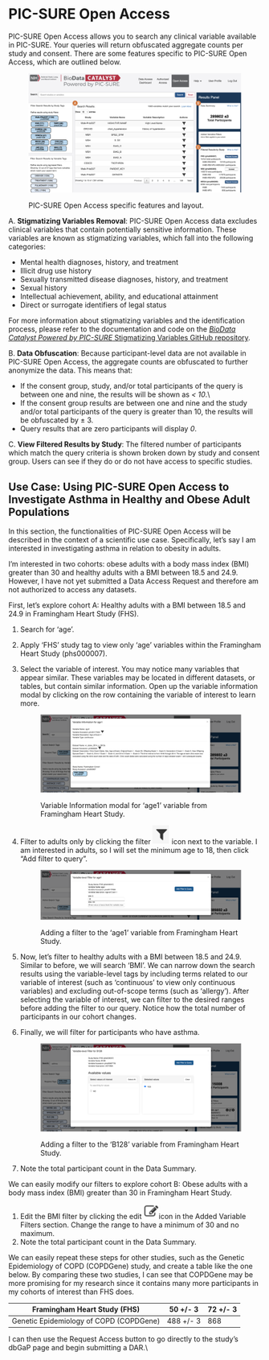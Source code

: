 # PIC-SURE Open Access

PIC-SURE Open Access allows you to search any clinical variable available in PIC-SURE. Your queries will return obfuscated aggregate counts per study and consent. There are some features specific to PIC-SURE Open Access, which are outlined below.

<figure><img src="../../../../.gitbook/assets/OpenAccess.png" alt=""><figcaption><p>PIC-SURE Open Access specific features and layout.</p></figcaption></figure>

A. **Stigmatizing Variables Removal**: PIC-SURE Open Access data excludes clinical variables that contain potentially sensitive information. These variables are known as stigmatizing variables, which fall into the following categories:

* Mental health diagnoses, history, and treatment
* Illicit drug use history
* Sexually transmitted disease diagnoses, history, and treatment
* Sexual history
* Intellectual achievement, ability, and educational attainment
* Direct or surrogate identifiers of legal status

For more information about stigmatizing variables and the identification process, please refer to the documentation and code on the [_BioData Catalyst Powered by PIC-SURE_](https://github.com/hms-dbmi/biodata_catalyst_stigmatizing_variables)[ Stigmatizing Variables GitHub repository](https://github.com/hms-dbmi/biodata_catalyst_stigmatizing_variables).

B. **Data Obfuscation**: Because participant-level data are not available in PIC-SURE Open Access, the aggregate counts are obfuscated to further anonymize the data. This means that:

* If the consent group, study, and/or total participants of the query is between one and nine, the results will be shown as _< 10_.\\
* If the consent group results are between one and nine and the study and/or total participants of the query is greater than 10, the results will be obfuscated by ± 3.
* Query results that are zero participants will display _0_.

C. **View Filtered Results by Study**: The filtered number of participants which match the query criteria is shown broken down by study and consent group. Users can see if they do or do not have access to specific studies.

## Use Case: Using PIC-SURE Open Access to Investigate Asthma in Healthy and Obese Adult Populations <a href="#id-1fg6qjugstvm" id="id-1fg6qjugstvm"></a>

In this section, the functionalities of PIC-SURE Open Access will be described in the context of a scientific use case. Specifically, let’s say I am interested in investigating asthma in relation to obesity in adults.

I’m interested in two cohorts: obese adults with a body mass index (BMI) greater than 30 and healthy adults with a BMI between 18.5 and 24.9. However, I have not yet submitted a Data Access Request and therefore am not authorized to access any datasets.

First, let’s explore cohort A: Healthy adults with a BMI between 18.5 and 24.9 in Framingham Heart Study (FHS).

1. Search for ‘age’.
2. Apply ‘FHS’ study tag to view only ‘age’ variables within the Framingham Heart Study (phs000007).
3.  Select the variable of interest. You may notice many variables that appear similar. These variables may be located in different datasets, or tables, but contain similar information. Open up the variable information modal by clicking on the row containing the variable of interest to learn more.

    <figure><img src="../../../../.gitbook/assets/age1.png" alt=""><figcaption><p>Variable Information modal for ‘age1’ variable from Framingham Heart Study.</p></figcaption></figure>
4.  Filter to adults only by clicking the filter ![](../../../../.gitbook/assets/Filter.png) icon next to the variable. I am interested in adults, so I will set the minimum age to 18, then click “Add filter to query”.

    <figure><img src="../../../../.gitbook/assets/age1-filter.png" alt=""><figcaption><p>Adding a filter to the ‘age1’ variable from Framingham Heart Study.</p></figcaption></figure>
5. Now, let’s filter to healthy adults with a BMI between 18.5 and 24.9. Similar to before, we will search ‘BMI’. We can narrow down the search results using the variable-level tags by including terms related to our variable of interest (such as ‘continuous’ to view only continuous variables) and excluding out-of-scope terms (such as ‘allergy’). After selecting the variable of interest, we can filter to the desired ranges before adding the filter to our query. Notice how the total number of participants in our cohort changes.
6.  Finally, we will filter for participants who have asthma.

    <figure><img src="../../../../.gitbook/assets/B128-filter.png" alt=""><figcaption><p>Adding a filter to the ‘B128’ variable from Framingham Heart Study.</p></figcaption></figure>
7. Note the total participant count in the Data Summary.

We can easily modify our filters to explore cohort B: Obese adults with a body mass index (BMI) greater than 30 in Framingham Heart Study.

1. Edit the BMI filter by clicking the edit ![](../../../../.gitbook/assets/Edit.png)icon in the Added Variable Filters section. Change the range to have a minimum of 30 and no maximum.
2. Note the total participant count in the Data Summary.

We can easily repeat these steps for other studies, such as the Genetic Epidemiology of COPD (COPDGene) study, and create a table like the one below. By comparing these two studies, I can see that COPDGene may be more promising for my research since it contains many more participants in my cohorts of interest than FHS does.

| Framingham Heart Study (FHS)            | 50 +/- 3  | 72 +/- 3 |
| --------------------------------------- | --------- | -------- |
| Genetic Epidemiology of COPD (COPDGene) | 488 +/- 3 | 868      |

&#x20;

I can then use the Request Access button to go directly to the study’s dbGaP page and begin submitting a DAR.\
